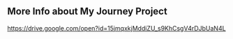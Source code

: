 

## More Info about My Journey Project

https://drive.google.com/open?id=15jmqxkjMddiZU_s9KhCsgV4rDJbUaN4L
